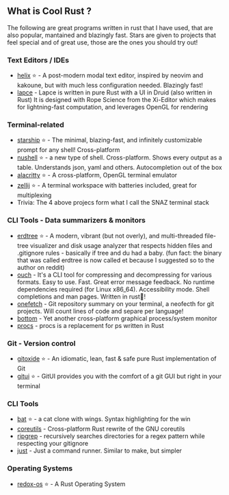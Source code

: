 ## What is Cool Rust ?
The following are great programs written in rust that I have used, that are also popular, mantained and blazingly fast.
Stars are given to projects that feel special and of great use, those are the ones you should try out!


### Text Editors / IDEs
- [helix](https://github.com/helix-editor/helix) :star: - A post-modern modal text editor, inspired by neovim and kakoune, but with much less configuration needed. Blazingly fast!
- [lapce](https://github.com/lapce/lapce) - Lapce is written in pure Rust with a UI in Druid (also written in Rust)
 It is designed with Rope Science from the Xi-Editor which makes for lightning-fast computation, and leverages OpenGL for rendering

### Terminal-related
- [starship](https://github.com/starship/starship) :star: - The minimal, blazing-fast, and infinitely customizable prompt for any shell! Cross-platform
- [nushell](https://github.com/nushell/nushell) :star: - a new type of shell. Cross-platform. Shows every output as a table. Understands json, yaml and others. Autocompletion out of the box 
- [alacritty](https://github.com/alacritty/alacritty) :star: - A cross-platform, OpenGL terminal emulator
- [zellij](https://github.com/zellij-org/zellij) :star: - A terminal workspace with batteries included, great for multiplexing
- Trivia: The 4 above projecs form what I call the SNAZ terminal stack

### CLI Tools - Data summarizers & monitors
- [erdtree](https://github.com/solidiquis/erdtree) :star: - A modern, vibrant (but not overly), and multi-threaded file-tree visualizer and disk usage
analyzer that respects hidden files and .gitignore rules - basically if tree and du had a baby. (fun fact: the binary that was called erdtree is now called et because
I suggested so to the author on reddit)
- [ouch](https://github.com/ouch-org/ouch) - It's a CLI tool for compressing and decompressing for various formats. Easy to use. Fast. Great error message feedback.
No runtime dependencies required (for Linux x86_64). Accessibility mode. Shell completions and man pages. Written in rust🦀! 
- [onefetch](https://github.com/o2sh/onefetch) - Git repository summary on your terminal, a neofecth for git projects. Will count lines of code and separe per language!
- [bottom](https://github.com/ClementTsang/bottom) - Yet another cross-platform graphical process/system monitor
- [procs](https://github.com/dalance/procs) - procs is a replacement for ps written in Rust

### Git - Version control
- [gitoxide](https://github.com/Byron/gitoxide) :star: -  An idiomatic, lean, fast & safe pure Rust implementation of Git 
- [gitui](https://github.com/extrawurst/gitui) :star: - GitUI provides you with the comfort of a git GUI but right in your terminal

### CLI Tools
- [bat](https://github.com/sharkdp/bat) :star: - a cat clone with wings. Syntax highlighting for the win
- [coreutils](https://github.com/uutils/coreutils) - Cross-platform Rust rewrite of the GNU coreutils
- [ripgrep](https://github.com/BurntSushi/ripgrep) - recursively searches directories for a regex pattern while respecting your gitignore
- [just](https://github.com/casey/just) - Just a command runner. Similar to make, but simpler

### Operating Systems
- [redox-os](https://gitlab.redox-os.org/redox-os/redox)  :star: - A Rust Operating System
